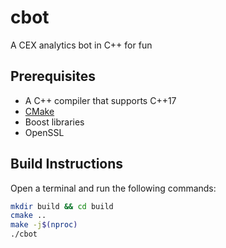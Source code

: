 # cbot

A CEX analytics bot in C++ for fun


## Prerequisites

- A C++ compiler that supports C++17
- [CMake](https://cmake.org)
- Boost libraries
- OpenSSL

## Build Instructions

Open a terminal and run the following commands:

```sh
mkdir build && cd build
cmake ..
make -j$(nproc)
./cbot
```
